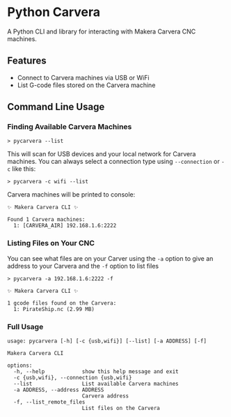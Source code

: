 # Python Carvera

A Python CLI and library for interacting with Makera Carvera CNC machines.

## Features

- Connect to Carvera machines via USB or WiFi
- List G-code files stored on the Carvera machine

## Command Line Usage
### Finding Available Carvera Machines
```
> pycarvera --list
```
This will scan for USB devices and your local network for Carvera machines. You can always select a connection type using `--connection` or `-c` like this: 
```
> pycarvera -c wifi --list
```

Carvera machines will be printed to console:
```
✨ Makera Carvera CLI ✨

Found 1 Carvera machines:
  1: [CARVERA_AIR] 192.168.1.6:2222
```

### Listing Files on Your CNC
You can see what files are on your Carver using the `-a` option to give an address to your Carvera and the `-f` option to list files

```
> pycarvera -a 192.168.1.6:2222 -f

✨ Makera Carvera CLI ✨

1 gcode files found on the Carvera:
  1: PirateShip.nc (2.99 MB)

```


### Full Usage
```
usage: pycarvera [-h] [-c {usb,wifi}] [--list] [-a ADDRESS] [-f]

Makera Carvera CLI

options:
  -h, --help            show this help message and exit
  -c {usb,wifi}, --connection {usb,wifi}
  --list                List available Carvera machines
  -a ADDRESS, --address ADDRESS
                        Carvera address
  -f, --list_remote_files
                        List files on the Carvera
```


